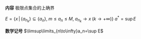 **内容**
极限点集合的上确界

$E=\{x\,|\,\{a_{n_k}\}\subseteq\{a_n\},\;
m\leq a_n \leq M,\;
a_{n_k}\to x\;(k\to+\infty)\}$
$a^*=\sup E$

**数学记号**
$\limsup\limits_{n\to\infty}a_n=\sup E$
